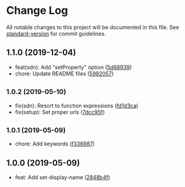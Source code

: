 # Change Log

All notable changes to this project will be documented in this file. See [standard-version](https://github.com/conventional-changelog/standard-version) for commit guidelines.

<a name="1.1.0"></a>
## 1.1.0 (2019-12-04)

* feat(sdn): Add "setProperty" option ([5d88939](https://github.com/davidbonnet/babel-plugins/commit/5d88939))
* chore: Update README files ([5992057](https://github.com/davidbonnet/babel-plugins/commit/5992057))



<a name="1.0.2"></a>
## <small>1.0.2 (2019-05-10)</small>

* fix(sdn): Resort to function expressions ([fd1d3ca](https://github.com/davidbonnet/babel-plugins/commit/fd1d3ca))
* fix(setup): Set proper urls ([7dcc95f](https://github.com/davidbonnet/babel-plugins/commit/7dcc95f))



<a name="1.0.1"></a>
## <small>1.0.1 (2019-05-09)</small>

* chore: Add keywords ([f336987](https://github.com/davidbonnet/babel-plugin/commit/f336987))



<a name="1.0.0"></a>
## 1.0.0 (2019-05-09)

* feat: Add set-display-name ([2848b4f](https://github.com/davidbonnet/babel-plugin/commit/2848b4f))
